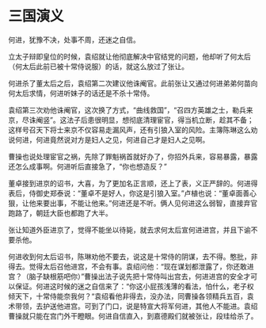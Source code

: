 # 三国演义

何进，犹豫不决，处事不周，还迷之自信。

立太子辩即皇位的时候，袁绍就让他彻底解决中官结党的问题，他却听了何太后（何太后此前已被十常侍说服）的话，就这么放过了张让。

何进杀了董太后之后，袁绍第二次建议他诛阉官。此前张让又通过何进弟弟何苗向何太后求情，何进听妹子的话还是不杀十常侍。

袁绍第三次劝他诛阉官，这次换了方式，“曲线救国”，“召四方英雄之士，勒兵来京，尽诛阉竖”。这法子后患很明显，想彻底清理宦官，得当机立断，趁其不备；这样号召天下将士来京不仅容易走漏风声，还有引狼入室的风险。主簿陈琳这么劝说何进，何进竟然说对方是妇人之见，何进自己才是妇人之见啊。

曹操也说处理宦官之祸，先除了罪魁祸首就好办了，你招外兵来，容易暴露，暴露还怎么成事啊。何进听后直接急了，“你也想造反？”

董卓接到进京的诏书，大喜，为了更加名正言顺，还上了表，义正严辞的。何进得表后，侍御史郑泰说：“董卓不是好人，你这是引狼入室。”卢植也说：“董卓面善心狠，让他来要出事，不能让他来。”何进还是不听。俩人见何进这么弱智，直接弃官跑路了，朝廷大臣也都跑了大半。

张让知道外臣进京了，觉得不能坐以待毙，就去求何太后宣何进进宫，并且下谕不要杀他。

何进收到何太后诏书，陈琳劝他不要去，说这是十常侍的阴谋，去不得。憨批，非得去。觉得太后召他进宫，不会有事。袁绍问他：“现在谋划都泄露了，你还敢进宫？（脑子缺根筋吧你）”曹操出法子说先把十常侍叫出宫去，何进进宫的安全才可以保证。何进这时候的迷之自信来了：“你这小屁孩浅薄的看法，怕什么，老子权倾天下，十常侍能奈我何？“袁绍看他非得去，没办法，同曹操各领精兵五百，袁术带领，去护送他进宫。可到了门口，说是特宣大将军何进，其他人不能进。袁绍曹操就只能在宫门外干瞪眼。何进自信直入，到嘉德殿们就被张让，段珪给杀了。